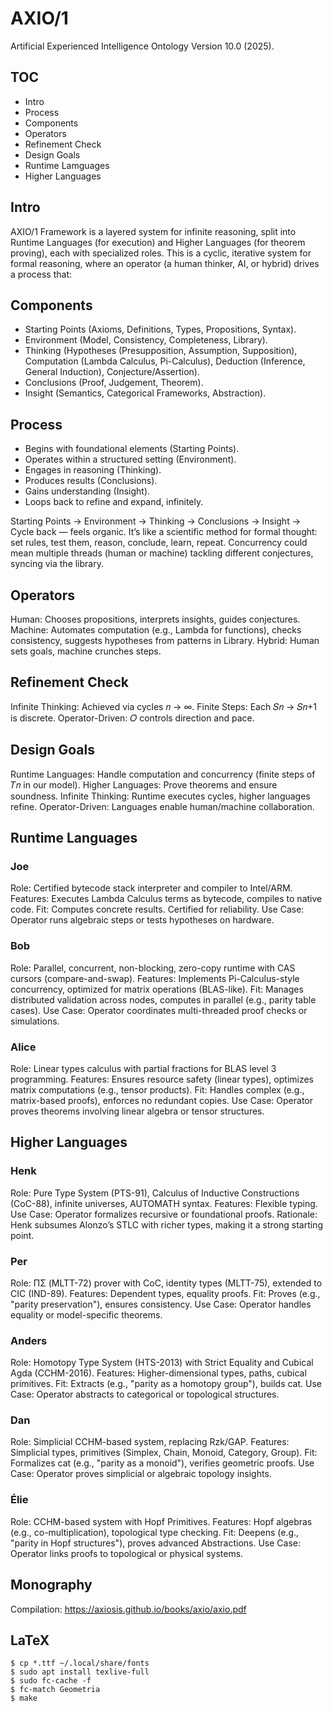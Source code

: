 AXIO/1
======

Artificial Experienced Intelligence Ontology Version 10.0 (2025).

## TOC

* Intro
* Process
* Components
* Operators
* Refinement Check
* Design Goals
* Runtime Lamguages
* Higher Languages

## Intro

AXIO/1 Framework is a layered system for infinite reasoning, split into Runtime Languages (for execution)
and Higher Languages (for theorem proving), each with specialized roles. This is a cyclic, iterative system
for formal reasoning, where an operator (a human thinker, AI, or hybrid) drives a process that:

## Components

* Starting Points (Axioms, Definitions, Types, Propositions, Syntax).
* Environment (Model, Consistency, Completeness, Library).
* Thinking (Hypotheses (Presupposition, Assumption, Supposition), Computation (Lambda Calculus, Pi-Calculus), Deduction (Inference, General Induction), Conjecture/Assertion).
* Conclusions (Proof, Judgement, Theorem).
* Insight (Semantics, Categorical Frameworks, Abstraction).

## Process

* Begins with foundational elements (Starting Points).
* Operates within a structured setting (Environment).
* Engages in reasoning (Thinking).
* Produces results (Conclusions).
* Gains understanding (Insight).
* Loops back to refine and expand, infinitely.

Starting Points → Environment → Thinking → Conclusions → Insight → Cycle back — feels organic.
It’s like a scientific method for formal thought: set rules, test them, reason, conclude, learn, repeat.
Concurrency could mean multiple threads (human or machine) tackling different conjectures, syncing via the library.

## Operators

Human: Chooses propositions, interprets insights, guides conjectures.
Machine: Automates computation (e.g., Lambda for functions), checks consistency, suggests hypotheses from patterns in Library.
Hybrid: Human sets goals, machine crunches steps.

## Refinement Check

Infinite Thinking: Achieved via cycles 𝑛 → ∞.
Finite Steps: Each 𝑆𝑛 → 𝑆𝑛+1 is discrete.
Operator-Driven: 𝑂 controls direction and pace.

## Design Goals

Runtime Languages: Handle computation and concurrency (finite steps of 𝑇𝑛 in our model).
Higher Languages: Prove theorems and ensure soundness.
Infinite Thinking: Runtime executes cycles, higher languages refine.
Operator-Driven: Languages enable human/machine collaboration.

## Runtime Languages

### Joe

Role: Certified bytecode stack interpreter and compiler to Intel/ARM.
Features: Executes Lambda Calculus terms as bytecode, compiles to native code.
Fit: Computes concrete results. Certified for reliability.
Use Case: Operator runs algebraic steps or tests hypotheses on hardware.

### Bob

Role: Parallel, concurrent, non-blocking, zero-copy runtime with CAS cursors (compare-and-swap).
Features: Implements Pi-Calculus-style concurrency, optimized for matrix operations (BLAS-like).
Fit: Manages distributed validation across nodes, computes in parallel (e.g., parity table cases).
Use Case: Operator coordinates multi-threaded proof checks or simulations.

### Alice

Role: Linear types calculus with partial fractions for BLAS level 3 programming.
Features: Ensures resource safety (linear types), optimizes matrix computations (e.g., tensor products).
Fit: Handles complex (e.g., matrix-based proofs), enforces no redundant copies.
Use Case: Operator proves theorems involving linear algebra or tensor structures.

## Higher Languages

### Henk

Role: Pure Type System (PTS-91), Calculus of Inductive Constructions (CoC-88), infinite universes, AUTOMATH syntax.
Features: Flexible typing.
Use Case: Operator formalizes recursive or foundational proofs.
Rationale: Henk subsumes Alonzo’s STLC with richer types, making it a strong starting point.

### Per

Role: ΠΣ (MLTT-72) prover with CoC, identity types (MLTT-75), extended to CIC (IND-89).
Features: Dependent types, equality proofs.
Fit: Proves (e.g., "parity preservation"), ensures consistency.
Use Case: Operator handles equality or model-specific theorems.

### Anders

Role: Homotopy Type System (HTS-2013) with Strict Equality and Cubical Agda (CCHM-2016).
Features: Higher-dimensional types, paths, cubical primitives.
Fit: Extracts (e.g., "parity as a homotopy group"), builds cat.
Use Case: Operator abstracts to categorical or topological structures.

### Dan

Role: Simplicial CCHM-based system, replacing Rzk/GAP.
Features: Simplicial types, primitives (Simplex, Chain, Monoid, Category, Group).
Fit: Formalizes cat (e.g., "parity as a monoid"), verifies geometric proofs.
Use Case: Operator proves simplicial or algebraic topology insights.

### Élie

Role: CCHM-based system with Hopf Primitives.
Features: Hopf algebras (e.g., co-multiplication), topological type checking.
Fit: Deepens (e.g., "parity in Hopf structures"), proves advanced Abstractions.
Use Case: Operator links proofs to topological or physical systems.

## Monography

Compilation: https://axiosis.github.io/books/axio/axio.pdf

## LaTeX 

```
$ cp *.ttf ~/.local/share/fonts
$ sudo apt install texlive-full
$ sudo fc-cache -f
$ fc-match Geometria
$ make
```

